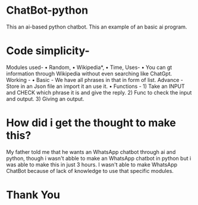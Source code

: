 # ChatBot-python
This an ai-based python chatbot. This an example of an basic ai program.


# Code simplicity-
Modules used- 
  • Random,
  • Wikipedia*,
  • Time,
Uses-
  • You can gt information through Wikipedia without even searching like ChatGpt.
Working -
  •  Basic - We have all phrases in that in form of list. 
     Advance - Store in an Json file an import it an use it.
  •  Functions -
          1) Take an INPUT and CHECK which phrase it is and give the reply.
          2) Func to check the input and output.
          3) Giving an output.

# How did i get the thought to make this? 
My father told me that he wants an  WhatsApp  chatbot through ai and python, though i wasn't abble to make an WhatsApp chatbot in python but i was able to make this in just 3 hours. I wasn't able to make WhatsApp ChatBot because of lack of knowledge to use that specific modules.


# Thank You

